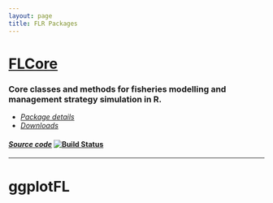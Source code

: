 ```yaml
---
layout: page
title: FLR Packages
---
```


# [FLCore](http://flr-project.org/FLCore)

### Core classes and methods for fisheries modelling and management strategy simulation in R.

- [*Package details*](http://flr-project.org/FLCore)
- [*Downloads*](https://github.com/flr/FLCore/releases/latest)
#### [*Source code*](http://github.com/flr/FLCore/) [![Build Status](https://travis-ci.org/flr/FLCore.svg?branch=master)](https://travis-ci.org/flr/FLCore)

___

# ggplotFL
